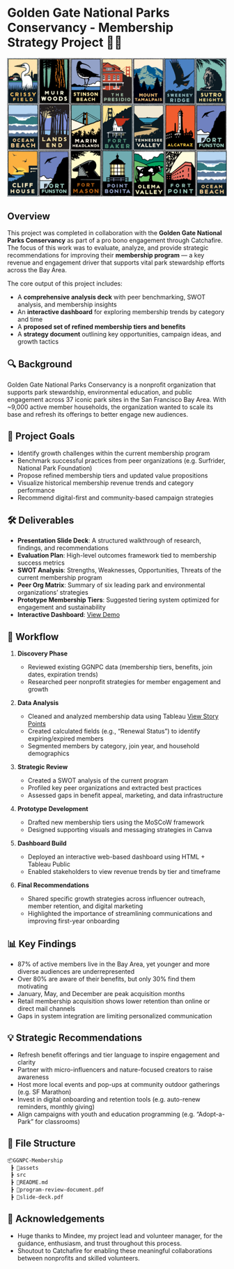 # Golden Gate National Parks Conservancy - Membership Strategy Project 🌉🌲

![GGNPC Parks](./assets/GGNPC-Parks-Images.png)


## Overview

This project was completed in collaboration with the **Golden Gate National Parks Conservancy** as part of a pro bono engagement through Catchafire. The focus of this work was to evaluate, analyze, and provide strategic recommendations for improving their **membership program** — a key revenue and engagement driver that supports vital park stewardship efforts across the Bay Area.

The core output of this project includes:
- A **comprehensive analysis deck** with peer benchmarking, SWOT analysis, and membership insights
- An **interactive dashboard** for exploring membership trends by category and time
- A **proposed set of refined membership tiers and benefits**
- A **strategy document** outlining key opportunities, campaign ideas, and growth tactics

## 🔍 Background

Golden Gate National Parks Conservancy is a nonprofit organization that supports park stewardship, environmental education, and public engagement across 37 iconic park sites in the San Francisco Bay Area. With ~9,000 active member households, the organization wanted to scale its base and refresh its offerings to better engage new audiences.

## 🎯 Project Goals

- Identify growth challenges within the current membership program
- Benchmark successful practices from peer organizations (e.g. Surfrider, National Park Foundation)
- Propose refined membership tiers and updated value propositions
- Visualize historical membership revenue trends and category performance
- Recommend digital-first and community-based campaign strategies

## 🛠️ Deliverables

- **Presentation Slide Deck**: A structured walkthrough of research, findings, and recommendations
- **Evaluation Plan**: High-level outcomes framework tied to membership success metrics
- **SWOT Analysis**: Strengths, Weaknesses, Opportunities, Threats of the current membership program
- **Peer Org Matrix**: Summary of six leading park and environmental organizations’ strategies
- **Prototype Membership Tiers**: Suggested tiering system optimized for engagement and sustainability
- **Interactive Dashboard**: [View Demo](https://sathwikkes.github.io/GGNPC-Membership/)

## 🔄 Workflow

1. **Discovery Phase**
   - Reviewed existing GGNPC data (membership tiers, benefits, join dates, expiration trends)
   - Researched peer nonprofit strategies for member engagement and growth

2. **Data Analysis**
   - Cleaned and analyzed membership data using Tableau [View Story Points](https://public.tableau.com/views/Golden-Gate-National-Parks-Conservancy-Member-Analysis/Story1?:language=en-US&:sid=&:redirect=auth&:display_count=n&:origin=viz_share_link)
   - Created calculated fields (e.g., “Renewal Status”) to identify expiring/expired members
   - Segmented members by category, join year, and household demographics

3. **Strategic Review**
   - Created a SWOT analysis of the current program
   - Profiled key peer organizations and extracted best practices
   - Assessed gaps in benefit appeal, marketing, and data infrastructure

4. **Prototype Development**
   - Drafted new membership tiers using the MoSCoW framework
   - Designed supporting visuals and messaging strategies in Canva

5. **Dashboard Build**
   - Deployed an interactive web-based dashboard using HTML + Tableau Public
   - Enabled stakeholders to view revenue trends by tier and timeframe

6. **Final Recommendations**
   - Shared specific growth strategies across influencer outreach, member retention, and digital marketing
   - Highlighted the importance of streamlining communications and improving first-year onboarding

## 📊 Key Findings

- 87% of active members live in the Bay Area, yet younger and more diverse audiences are underrepresented
- Over 80% are aware of their benefits, but only 30% find them motivating
- January, May, and December are peak acquisition months
- Retail membership acquisition shows lower retention than online or direct mail channels
- Gaps in system integration are limiting personalized communication

## 💡 Strategic Recommendations

- Refresh benefit offerings and tier language to inspire engagement and clarity
- Partner with micro-influencers and nature-focused creators to raise awareness
- Host more local events and pop-ups at community outdoor gatherings (e.g. SF Marathon)
- Invest in digital onboarding and retention tools (e.g. auto-renew reminders, monthly giving)
- Align campaigns with youth and education programming (e.g. “Adopt-a-Park” for classrooms)

## 📁 File Structure

```bash
📦GGNPC-Membership
 ┣ 📂assets
 ┣ src
 ┣ 📄README.md
 ┣ 📄program-review-document.pdf
 ┣ 📄slide-deck.pdf
```
##  🙌 Acknowledgements
- Huge thanks to Mindee, my project lead and volunteer manager, for the guidance, enthusiasm, and trust throughout this process.
- Shoutout to Catchafire for enabling these meaningful collaborations between nonprofits and skilled volunteers.